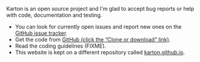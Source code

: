 Karton is an open source project and I'm glad to accept bug reports or help with code, documentation and testing.

* You can look for currently open issues and report new ones on the [GitHub issue tracker](https://github.com/karton/karton/issues).
* Get the code from [GitHub (click the “Clone or download” link)](https://github.com/karton/karton).
* Read the coding guidelines (FIXME).
* This website is kept on a different repository called [karton.github.io](https://github.com/karton/karton.github.io/).
